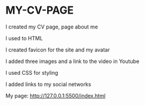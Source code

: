 # MY-CV-PAGE 

I created my CV page, page about me


I used to HTML

I created favicon for the site and my avatar

I added three images and a link to the video in Youtube

I used CSS for styling

I added links to my social networks


My page: http://127.0.0.1:5500/index.html
